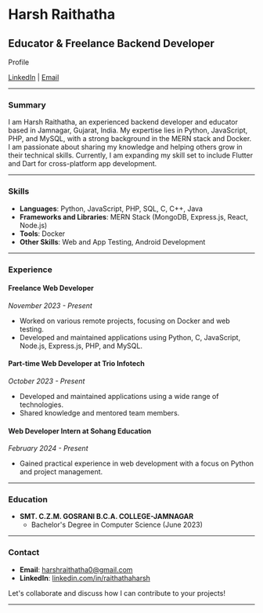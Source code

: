 # Harsh Raithatha

## Educator & Freelance Backend Developer

Profile 

[LinkedIn](https://www.linkedin.com/in/raithathaharsh) | [Email](mailto:harshraithatha0@gmail.com)

---

### Summary

I am Harsh Raithatha, an experienced backend developer and educator based in Jamnagar, Gujarat, India. My expertise lies in Python, JavaScript, PHP, and MySQL, with a strong background in the MERN stack and Docker. I am passionate about sharing my knowledge and helping others grow in their technical skills. Currently, I am expanding my skill set to include Flutter and Dart for cross-platform app development.

---

### Skills

- **Languages**: Python, JavaScript, PHP, SQL, C, C++, Java
- **Frameworks and Libraries**: MERN Stack (MongoDB, Express.js, React, Node.js)
- **Tools**: Docker
- **Other Skills**: Web and App Testing, Android Development

---

### Experience

#### Freelance Web Developer
*November 2023 - Present*

- Worked on various remote projects, focusing on Docker and web testing.
- Developed and maintained applications using Python, C, JavaScript, Node.js, Express.js, PHP, and MySQL.

#### Part-time Web Developer at Trio Infotech
*October 2023 - Present*

- Developed and maintained applications using a wide range of technologies.
- Shared knowledge and mentored team members.

#### Web Developer Intern at Sohang Education
*February 2024 - Present*

- Gained practical experience in web development with a focus on Python and project management.

---

### Education

- **SMT. C.Z.M. GOSRANI B.C.A. COLLEGE-JAMNAGAR**
  - Bachelor's Degree in Computer Science (June 2023)

---



### Contact

- **Email**: [harshraithatha0@gmail.com](mailto:harshraithatha0@gmail.com)
- **LinkedIn**: [linkedin.com/in/raithathaharsh](https://www.linkedin.com/in/raithathaharsh)

Let's collaborate and discuss how I can contribute to your projects!

---

